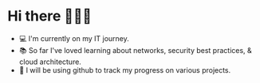 # Hi there 👋👩‍💻
- 💻 I'm currently on my IT journey. 
- 📚 So far I've loved learning about networks, security best practices, & cloud architecture.
- 📝 I will be using github to track my progress on various projects.

<!--
**fflores28/fflores28** is a ✨ _special_ ✨ repository because its `README.md` (this file) appears on your GitHub profile.

Here are some ideas to get you started:

- 🔭 I’m currently working on ...
-  I’m currently learning ...
- 👯 I’m looking to collaborate on ...
- 🤔 I’m looking for help with ...
- 💬 Ask me about ...
- 📫 How to reach me: ...
- 😄 Pronouns: ...
- ⚡ Fun fact: ...
-->
